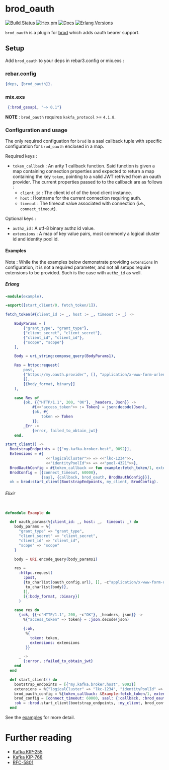 # brod_oauth

[![Build Status](https://github.com/HCA-Healthcare/brod_oauth/actions/workflows/ci.yml/badge.svg)](https://github.com/HCA-Healthcare/brod_oauth/actions/workflows/ci.yml)
[![Hex pm](https://img.shields.io/hexpm/v/brod_oauth.svg)](https://hex.pm/packages/brod_oauth)
[![Docs](https://img.shields.io/badge/hex-docs-green.svg?style=flat)](https://hexdocs.pm/brod_oauth)
[![Erlang Versions](https://img.shields.io/badge/Supported%20Erlang%2FOTP-25.0%20to%2027.0-blue)](http://www.erlang.org)

`brod_oauth` is a plugin for [brod](https://github.com/kafka4beam/brod) which adds oauth bearer support.

## Setup

Add `brod_oauth` to your deps in rebar3.config or mix.exs :

### rebar.config

```erlang
{deps, [brod_oauth]}.
```

### mix.exs
```elixir
 {:brod_gssapi, "~> 0.1"}
```

**NOTE** : `brod_oauth` requires `kakfa_protocol` >= `4.1.8`.

### Configuration and usage

The only required configuation for `brod` is a sasl callback tuple with specific configuration
for `brod_oauth` enclosed in a map.

Required keys :

- `token_callback` : An arity 1 callback function. Said function is given a map containing
connection properties and expected to return a map containing the key
`token`, pointing to a valid JWT retrived from an oauth provider.
The current properties passed to to the callback are as follows :
     - `client_id` : The client id of of the brod client instance.
     - `host` : Hostname for the current connection requiring auth.
     - `timeout` : The timeout value associated with connection (i.e., `connect_timeout`).

Optional keys :

- `authz_id` : A utf-8 binary authz id value.
- `extensions` : A map of key value pairs, most commonly a logical cluster id and identity pool id.

#### Examples

Note : While the the examples below demonstrate providing `extensions` in configuration, it is not a
required parameter, and not all setups require extensions to be provided. Such is the case with
`authz_id` as well.

##### Erlang

```erlang
-module(example).

-export([start_client/0, fetch_token/1]).

fetch_token(#{client_id := _, host := _, timeout := _) ->

    BodyParams = [
        {"grant_type", "grant_type"},
        {"client_secret", "client_secret"},
        {"client_id", "client_id"},
        {"scope", "scope"}
    ],

    Body = uri_string:compose_query(BodyParams1),

    Res = httpc:request(
        post,
        {"https://my.oauth.provider", [], "application/x-www-form-urlencoded", Body},
        [],
        [{body_format, binary}]
    ),

    case Res of
        {ok, {{"HTTP/1.1", 200, "OK"}, _headers, Json}} ->
            #{<<"access_token">> := Token} = json:decode(Json),
            {ok, #{
                token => Token
            }};
        _Err ->
            {error, failed_to_obtain_jwt}
    end.

start_client() ->
  BootstrapEndpoints = [{"my.kafka.broker.host", 9092}],
  Extensions = #{
                  <<"logicalCluster">> => <<"lkc-1234">>,
                  <<"identityPoolId">> => <<"pool-4321">>},
  BrodOauthConfig = #{token_callback => fun example:fetch_token/1, extensions => Extensions},
  BrodConfig = [{connect_timeout, 60000},
                {sasl, {callback, brod_oauth, BrodOauthConfig}}],
  ok = brod:start_client(BootstrapEndpoints, my_client, BrodConfig).
```

###### Elixir

```elixir

defmodule Example do

  def oauth_params(%{client_id: _, host: _,  timeout: _) do
    body_params = %{
      "grant_type" => "grant_type",
      "client_secret" => "client_secret",
      "client_id" => "client_id",
      "scope" => "scope"
    }

    body = URI.encode_query(body_params1)

    res =
      :httpc.request(
        :post,
        {to_charlist(oauth_config.url), [], ~c"application/x-www-form-urlencoded",
         to_charlist(body)},
        [],
        [{:body_format, :binary}]
      )

    case res do
      {:ok, {{~c"HTTP/1.1", 200, ~c"OK"}, _headers, json}} ->
        %{"access_token" => token} = :json.decode(json)

        {:ok,
         %{
           token: token,
           extensions: extensions
         }}

      _ ->
        {:error, :failed_to_obtain_jwt}
    end
  end

  def start_client() do
    bootstrap_endpoints = [{"my.kafka.broker.host", 9092}]
    extensions = %{"logicalCluster" => "lkc-1234", "identityPoolId" => "pool-4321"}
    brod_oauth_config = %{token_callback: &Example:fetch_token/1, extensions: extensions}
    brod_config = [connect_timeout: 60000, sasl: {:callback, :brod_oauth, brod_oauth_config}}]
    :ok = :brod.start_client(bootstrap_endpoints, :my_client, brod_config)
  end
```

See the [examples](https://github.com/HCAIntegrationServices/brod_oauth/tree/main/examples) for more detail.

# Further reading

- [Kafka KIP-255](https://cwiki.apache.org/confluence/pages/viewpage.action?pageId=75968876)
- [Kafka KIP-768](https://cwiki.apache.org/confluence/pages/viewpage.action?pageId=186877575) 
- [RFC-5801](https://www.rfc-editor.org/rfc/rfc5801.html)
